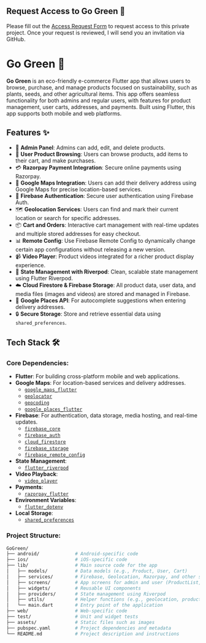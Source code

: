 ## Request Access to Go Green 🌿

Please fill out the [Access Request Form](https://forms.gle/zgNunRYiA1X1zT9N8) to request access to this private project. Once your request is reviewed, I will send you an invitation via GitHub.

# Go Green 🌿

**Go Green** is an eco-friendly e-commerce Flutter app that allows users to browse, purchase, and manage products focused on sustainability, such as plants, seeds, and other agricultural items. This app offers seamless functionality for both admins and regular users, with features for product management, user carts, addresses, and payments. Built using Flutter, this app supports both mobile and web platforms.

## Features ✨

- 🌱 **Admin Panel**: Admins can add, edit, and delete products.
- 🛒 **User Product Browsing**: Users can browse products, add items to their cart, and make purchases.
- 💳 **Razorpay Payment Integration**: Secure online payments using Razorpay.
- 📍 **Google Maps Integration**: Users can add their delivery address using Google Maps for precise location-based services.
- 🔐 **Firebase Authentication**: Secure user authentication using Firebase Auth.
- 🗺 **Geolocation Services**: Users can find and mark their current location or search for specific addresses.
- 📦 **Cart and Orders**: Interactive cart management with real-time updates and multiple stored addresses for easy checkout.
- 📊 **Remote Config**: Use Firebase Remote Config to dynamically change certain app configurations without releasing a new version.
- 📹 **Video Player**: Product videos integrated for a richer product display experience.
- 🔄 **State Management with Riverpod**: Clean, scalable state management using Flutter Riverpod.
- ☁️ **Cloud Firestore & Firebase Storage**: All product data, user data, and media files (images and videos) are stored and managed in Firebase.
- 🧭 **Google Places API**: For autocomplete suggestions when entering delivery addresses.
- 🔒 **Secure Storage**: Store and retrieve essential data using `shared_preferences`.

## Tech Stack 🛠

### Core Dependencies:
- **Flutter**: For building cross-platform mobile and web applications.
- **Google Maps**: For location-based services and delivery addresses.
  - [`google_maps_flutter`](https://pub.dev/packages/google_maps_flutter)
  - [`geolocator`](https://pub.dev/packages/geolocator)
  - [`geocoding`](https://pub.dev/packages/geocoding)
  - [`google_places_flutter`](https://pub.dev/packages/google_places_flutter)
- **Firebase**: For authentication, data storage, media hosting, and real-time updates.
  - [`firebase_core`](https://pub.dev/packages/firebase_core)
  - [`firebase_auth`](https://pub.dev/packages/firebase_auth)
  - [`cloud_firestore`](https://pub.dev/packages/cloud_firestore)
  - [`firebase_storage`](https://pub.dev/packages/firebase_storage)
  - [`firebase_remote_config`](https://pub.dev/packages/firebase_remote_config)
- **State Management**:
  - [`flutter_riverpod`](https://pub.dev/packages/flutter_riverpod)
- **Video Playback**:
  - [`video_player`](https://pub.dev/packages/video_player)
- **Payments**:
  - [`razorpay_flutter`](https://pub.dev/packages/razorpay_flutter)
- **Environment Variables**:
  - [`flutter_dotenv`](https://pub.dev/packages/flutter_dotenv)
- **Local Storage**:
  - [`shared_preferences`](https://pub.dev/packages/shared_preferences)

### Project Structure:

```bash
GoGreen/
├── android/             # Android-specific code
├── ios/                 # iOS-specific code
├── lib/                 # Main source code for the app
│   ├── models/          # Data models (e.g., Product, User, Cart)
│   ├── services/        # Firebase, Geolocation, Razorpay, and other service integrations
│   ├── screens/         # App screens for admin and user (ProductList, Cart, AddProduct, etc.)
│   ├── widgets/         # Reusable UI components
│   ├── providers/       # State management using Riverpod
│   ├── utils/           # Helper functions (e.g., geolocation, product utilities)
│   └── main.dart        # Entry point of the application
├── web/                 # Web-specific code
├── test/                # Unit and widget tests
├── assets/              # Static files such as images
├── pubspec.yaml         # Project dependencies and metadata
└── README.md            # Project description and instructions
